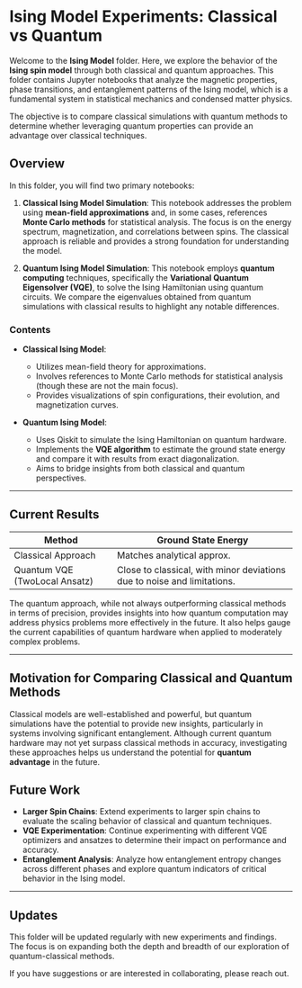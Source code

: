 # Ising Model Experiments: Classical vs Quantum

Welcome to the **Ising Model** folder. Here, we explore the behavior of the **Ising spin model** through both classical and quantum approaches. This folder contains Jupyter notebooks that analyze the magnetic properties, phase transitions, and entanglement patterns of the Ising model, which is a fundamental system in statistical mechanics and condensed matter physics.

The objective is to compare classical simulations with quantum methods to determine whether leveraging quantum properties can provide an advantage over classical techniques.

## Overview

In this folder, you will find two primary notebooks:

1. **Classical Ising Model Simulation**: This notebook addresses the problem using **mean-field approximations** and, in some cases, references **Monte Carlo methods** for statistical analysis. The focus is on the energy spectrum, magnetization, and correlations between spins. The classical approach is reliable and provides a strong foundation for understanding the model.

2. **Quantum Ising Model Simulation**: This notebook employs **quantum computing** techniques, specifically the **Variational Quantum Eigensolver (VQE)**, to solve the Ising Hamiltonian using quantum circuits. We compare the eigenvalues obtained from quantum simulations with classical results to highlight any notable differences.

### Contents

- **Classical Ising Model**:
  - Utilizes mean-field theory for approximations.
  - Involves references to Monte Carlo methods for statistical analysis (though these are not the main focus).
  - Provides visualizations of spin configurations, their evolution, and magnetization curves.

- **Quantum Ising Model**:
  - Uses Qiskit to simulate the Ising Hamiltonian on quantum hardware.
  - Implements the **VQE algorithm** to estimate the ground state energy and compare it with results from exact diagonalization.
  - Aims to bridge insights from both classical and quantum perspectives.

---

## Current Results

| **Method**                   | **Ground State Energy**    |
|----------------------------- |----------------------------|
| Classical Approach           | Matches analytical approx. |
| Quantum VQE (TwoLocal Ansatz)| Close to classical, with minor deviations due to noise and limitations. |

The quantum approach, while not always outperforming classical methods in terms of precision, provides insights into how quantum computation may address physics problems more effectively in the future. It also helps gauge the current capabilities of quantum hardware when applied to moderately complex problems.

---

## Motivation for Comparing Classical and Quantum Methods

Classical models are well-established and powerful, but quantum simulations have the potential to provide new insights, particularly in systems involving significant entanglement. Although current quantum hardware may not yet surpass classical methods in accuracy, investigating these approaches helps us understand the potential for **quantum advantage** in the future.

## Future Work

- **Larger Spin Chains**: Extend experiments to larger spin chains to evaluate the scaling behavior of classical and quantum techniques.
- **VQE Experimentation**: Continue experimenting with different VQE optimizers and ansatzes to determine their impact on performance and accuracy.
- **Entanglement Analysis**: Analyze how entanglement entropy changes across different phases and explore quantum indicators of critical behavior in the Ising model.

---

## Updates

This folder will be updated regularly with new experiments and findings. The focus is on expanding both the depth and breadth of our exploration of quantum-classical methods.

If you have suggestions or are interested in collaborating, please reach out.
